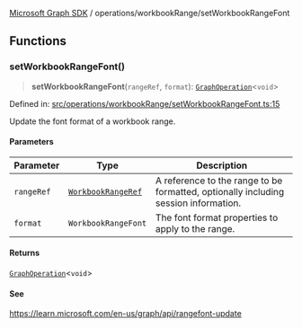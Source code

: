 [Microsoft Graph SDK](../../README.md) / operations/workbookRange/setWorkbookRangeFont

## Functions

### setWorkbookRangeFont()

> **setWorkbookRangeFont**(`rangeRef`, `format`): [`GraphOperation`](../../GraphOperation.md#graphoperation)\<`void`\>

Defined in: [src/operations/workbookRange/setWorkbookRangeFont.ts:15](https://github.com/Future-Secure-AI/microsoft-graph/blob/main/src/operations/workbookRange/setWorkbookRangeFont.ts#L15)

Update the font format of a workbook range.

#### Parameters

| Parameter | Type | Description |
| ------ | ------ | ------ |
| `rangeRef` | [`WorkbookRangeRef`](../../models/WorkbookRangeRef.md#workbookrangeref) | A reference to the range to be formatted, optionally including session information. |
| `format` | `WorkbookRangeFont` | The font format properties to apply to the range. |

#### Returns

[`GraphOperation`](../../GraphOperation.md#graphoperation)\<`void`\>

#### See

https://learn.microsoft.com/en-us/graph/api/rangefont-update
